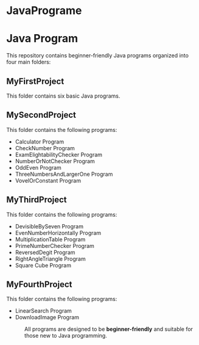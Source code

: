 # JavaPrograme

<h1>Java Program</h1>
This repository contains beginner-friendly Java programs organized into four main folders:

<h2>MyFirstProject</h2>
This folder contains six basic Java programs.

<h2>MySecondProject</h2>
This folder contains the following programs:
<ul>
<li>Calculator Program</li>
<li>CheckNumber Program</li>
<li>ExamElightabilityChecker Program</li>
<li>NumberOrNotChecker Program</li>
<li>OddEven Program</li>
<li>ThreeNumbersAndLargerOne Program</li>
<li>VovelOrConstant Program</li>
</ul>
<h2>MyThirdProject</h2>
This folder contains the following programs:
<ul>
<li>DevisibleBySeven Program</li>
<li>EvenNumberHorizontally Program</li>
<li>MultiplicationTable Program</li>
<li>PrimeNumberChecker Program</li>
<li>ReversedDegit Program</li>
<li>RightAngleTriangle Program</li>
<li>Square Cube Program</li>
</ul>
<h2>MyFourthProject</h2>
This folder contains the following programs:
<ul>
<li>LinearSearch Program</li>
<li>DownloadImage Program</li>
<ul>
All programs are designed to be <b>beginner-friendly</b> and suitable for those new to Java programming.